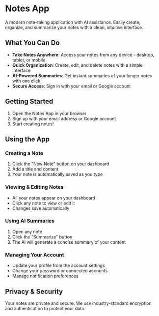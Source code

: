 # Notes App

A modern note-taking application with AI assistance. Easily create, organize, and summarize your notes with a clean, intuitive interface.

## What You Can Do

- **Take Notes Anywhere**: Access your notes from any device - desktop, tablet, or mobile
- **Quick Organization**: Create, edit, and delete notes with a simple interface
- **AI-Powered Summaries**: Get instant summaries of your longer notes with one click
- **Secure Access**: Sign in with your email or Google account

## Getting Started

1. Open the Notes App in your browser
2. Sign up with your email address or Google account
3. Start creating notes!

## Using the App

### Creating a Note
1. Click the "New Note" button on your dashboard
2. Add a title and content
3. Your note is automatically saved as you type

### Viewing & Editing Notes
- All your notes appear on your dashboard
- Click any note to view or edit it
- Changes save automatically

### Using AI Summaries
1. Open any note
2. Click the "Summarize" button
3. The AI will generate a concise summary of your content

### Managing Your Account
- Update your profile from the account settings
- Change your password or connected accounts
- Manage notification preferences

## Privacy & Security

Your notes are private and secure. We use industry-standard encryption and authentication to protect your data.
